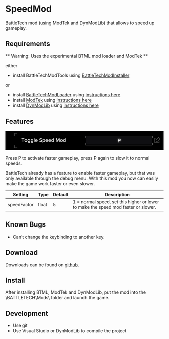 # SpeedMod
BattleTech mod (using ModTek and DynModLib) that allows to speed up gameplay.

## Requirements
** Warning: Uses the experimental BTML mod loader and ModTek **

either
* install BattleTechModTools using [BattleTechModInstaller](https://github.com/CptMoore/BattleTechModTools/releases)

or
* install [BattleTechModLoader](https://github.com/Mpstark/BattleTechModLoader/releases) using [instructions here](https://github.com/Mpstark/BattleTechModLoader)
* install [ModTek](https://github.com/Mpstark/ModTek/releases) using [instructions here](https://github.com/Mpstark/ModTek)
* install [DynModLib](https://github.com/CptMoore/DynModLib/releases) using [instructions here](https://github.com/CptMoore/DynModLib)

## Features

![Toggle Speed Mod with P](images/speed_toggle.png)

Press P to activate faster gameplay, press P again to slow it to normal speeds.

BattleTech already has a feature to enable faster gameplay, but that was only available through the debug menu. With this mod you now can easily make the game work faster or even slower.

Setting | Type | Default | Description
--- | --- | --- | ---
speedFactor | float | 5 | 1 = normal speed, set this higher or lower to make the speed mod faster or slower.

## Known Bugs

- Can't change the keybinding to another key.

## Download

Downloads can be found on [github](https://github.com/CptMoore/SpeedMod/releases).

## Install

After installing BTML, ModTek and DynModLib, put the mod into the \BATTLETECH\Mods\ folder and launch the game.

## Development

* Use git
* Use Visual Studio or DynModLib to compile the project
